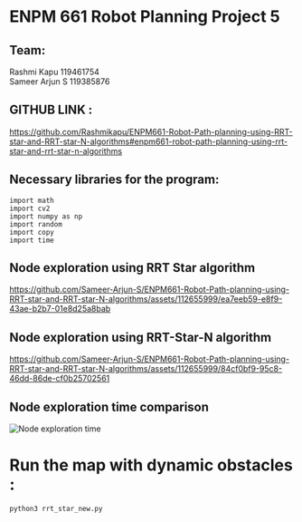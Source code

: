 # ENPM 661 Robot Planning Project 5

## Team:
Rashmi Kapu       119461754      
Sameer Arjun S    119385876      



## GITHUB LINK :

https://github.com/Rashmikapu/ENPM661-Robot-Path-planning-using-RRT-star-and-RRT-star-N-algorithms#enpm661-robot-path-planning-using-rrt-star-and-rrt-star-n-algorithms


## Necessary libraries for the program:
```
import math
import cv2 
import numpy as np
import random
import copy
import time
```
## Node exploration using RRT Star algorithm
https://github.com/Sameer-Arjun-S/ENPM661-Robot-Path-planning-using-RRT-star-and-RRT-star-N-algorithms/assets/112655999/ea7eeb59-e8f9-43ae-b2b7-01e8d25a8bab

## Node exploration using RRT-Star-N algorithm
https://github.com/Sameer-Arjun-S/ENPM661-Robot-Path-planning-using-RRT-star-and-RRT-star-N-algorithms/assets/112655999/84cf0bf9-95c8-46dd-86de-cf0b25702561

## Node exploration time comparison
![Node exploration time](https://github.com/Sameer-Arjun-S/ENPM661-Robot-Path-planning-using-RRT-star-and-RRT-star-N-algorithms/assets/112655999/74067cc2-0cfb-4874-a771-3bb1bc4f36f7)


# Run the map with dynamic obstacles :

```
python3 rrt_star_new.py
```




